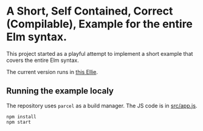 # A Short, Self Contained, Correct (Compilable), Example for the entire Elm syntax. 

This project started as a playful attempt to implement a short example that covers the entire Elm syntax. 

The current version runs in [this Ellie](https://ellie-app.com/8MkkjZfsgWKa1).

## Running the example localy

The repository uses `parcel` as a build manager. The JS code is in [src/app.js](src/app.js). 

    npm install 
    npm start 
